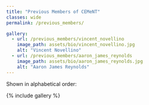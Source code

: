 ```yaml
---
title: "Previous Members of CEMeNT"
classes: wide
permalink: /previous_members/

gallery:
  - url: /previous_members/vincent_novellino
    image_path: assets/bio/vincent_novellino.jpg
    alt: "Vincent Novellino"
  - url: /previous_members/aaron_james_reynolds
    image_path: assets/bio/aaron_james_reynolds.jpg
    alt: "Aaron James Reynolds"
---
```


Shown in alphabetical order:

{% include gallery %}
